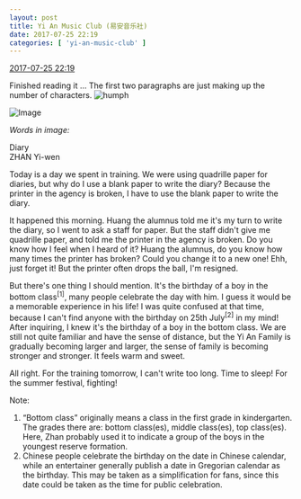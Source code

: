 ```yaml
---
layout: post
title: Yi An Music Club (易安音乐社)
date: 2017-07-25 22:19
categories: [ 'yi-an-music-club' ]
---
```


<div class="weibo-info">
  <a href="http://weibo.com/6094546964/Fe46UBYEU">2017-07-25 22:19</a>
</div>

Finished reading it … The first two paragraphs are just making up the number of characters. ![humph](http://img.t.sinajs.cn/t4/appstyle/expression/ext/normal/49/hatea_org.gif)

<!-- more -->

![Image](http://wx4.sinaimg.cn/mw690/006Es64Agy1fhwhrnb5tvj30s3137qgu.jpg)

*Words in image:*

Diary  
ZHAN Yi-wen

Today is a day we spent in training. We were using quadrille paper for diaries, but why do I use a blank paper to write the diary? Because the printer in the agency is broken, I have to use the blank paper to write the diary.

It happened this morning. Huang the alumnus told me it's my turn to write the diary, so I went to ask a staff for paper. But the staff didn't give me quadrille paper, and told me the printer in the agency is broken. Do you know how I feel when I heard of it? Huang the alumnus, do you know how many times the printer has broken? Could you change it to a new one! Ehh, just forget it! But the printer often drops the ball, I'm resigned.

But there's one thing I should mention. It's the birthday of a boy in the bottom class<sup>[1]</sup>, many people celebrate the day with him. I guess it would be a memorable experience in his life! I was quite confused at that time, because I can't find anyone with the birthday on 25th July<sup>[2]</sup> in my mind! After inquiring, I knew it's the birthday of a boy in the bottom class. We are still not quite familiar and have the sense of distance, but the Yi An Family is gradually becoming larger and larger, the sense of family is becoming stronger and stronger. It feels warm and sweet.

All right. For the training tomorrow, I can't write too long. Time to sleep! For the summer festival, fighting!

Note:
1. “Bottom class” originally means a class in the first grade in kindergarten. The grades there are: bottom class(es), middle class(es), top class(es). Here, Zhan probably used it to indicate a group of the boys in the youngest reserve formation.
2. Chinese people celebrate the birthday on the date in Chinese calendar, while an entertainer generally publish a date in Gregorian calendar as the birthday. This may be taken as a simplification for fans, since this date could be taken as the time for public celebration.
